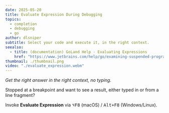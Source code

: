 ```yaml
---
date: 2025-05-20
title: Evaluate Expression During Debugging
topics:
  - completion
  - debugging
  - go
author: dlsniper
subtitle: Select your code and execute it, in the right context.
seealso:
  - title: (documentation) GoLand Help - Evaluating Expressions
    href: "https://www.jetbrains.com/help/go/examining-suspended-program.html#quick-evaluate"
thumbnail: ./thumbnail.png
video: "./evaluate_expression.webm"
---
```


_Get the right answer in the right context, no typing._

Stopped at a breakpoint and want to see a result, either typed in or from a line fragment?

Invoke **Evaluate Expression** via <kbd>⌥F8</kbd> (macOS) / <kbd>Alt+F8</kbd> (Windows/Linux).
